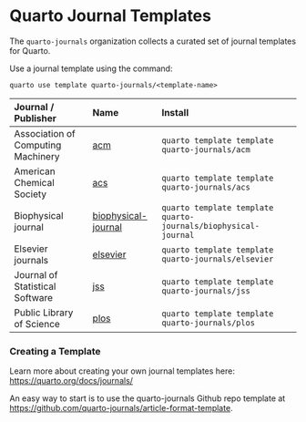 
# Quarto Journal Templates

The `quarto-journals` organization collects a curated set of journal templates for Quarto.

Use a journal template using the command:

`quarto use template quarto-journals/<template-name>`

| Journal / Publisher                | Name                                                                          | Install                                                        |
|:-----------------------------------|:------------------------------------------------------------------------------|:---------------------------------------------------------------|
| Association of Computing Machinery | [acm](https://github.com/quarto-journals/acm)                                 | `quarto template template quarto-journals/acm`                 |
| American Chemical Society          | [acs](https://github.com/quarto-journals/acs)                                 | `quarto template template quarto-journals/acs`                 |
| Biophysical journal                | [biophysical-journal](https://github.com/quarto-journals/biophysical-journal) | `quarto template template quarto-journals/biophysical-journal` |
| Elsevier journals                  | [elsevier](https://github.com/quarto-journals/elsevier)                       | `quarto template template quarto-journals/elsevier`            |
| Journal of Statistical Software    | [jss](https://github.com/quarto-journals/jss)                                 | `quarto template template quarto-journals/jss`                 |
| Public Library of Science          | [plos](https://github.com/quarto-journals/plos)                               | `quarto template template quarto-journals/plos`                |

### Creating a Template

Learn more about creating your own journal templates here: <https://quarto.org/docs/journals/>

An easy way to start is to use the quarto-journals Github repo template at <https://github.com/quarto-journals/article-format-template>.
